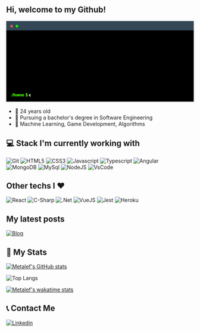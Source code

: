 ## Hi, welcome to my Github!

![Hello Gif](./terminal.gif)

* :boy: 24 years old
* :rocket: Pursuing a bachelor's degree in Software Engineering
* :green_book: Machine Learning, Game Development, Algorithms

## :computer: Stack I'm currently working with 

 ![Git](https://img.shields.io/badge/Git-F05032?style=for-the-badge&logo=git&logoColor=white)
 ![HTML5](https://img.shields.io/badge/HTML5-E34F26?style=for-the-badge&logo=html5&logoColor=white) 
 ![CSS3](https://img.shields.io/badge/CSS3-1572B6?style=for-the-badge&logo=css3&logoColor=white) 
 ![Javascript](https://img.shields.io/badge/JavaScript-323330?style=for-the-badge&logo=javascript&logoColor=F7DF1E) 
 ![Typescript](https://img.shields.io/badge/TypeScript-007ACC?style=for-the-badge&logo=typescript&logoColor=white) 
 ![Angular](https://img.shields.io/badge/Angular-DD0031?style=for-the-badge&logo=angular&logoColor=white)  
 ![MongoDB](https://img.shields.io/badge/MongoDB-4EA94B?style=for-the-badge&logo=mongodb&logoColor=white)
 ![MySql](https://img.shields.io/badge/MySQL-00000F?style=for-the-badge&logo=mysql&logoColor=white)
 ![NodeJS](https://img.shields.io/badge/Node.js-339933?style=for-the-badge&logo=nodedotjs&logoColor=white) 
 ![VsCode](https://img.shields.io/badge/Visual_Studio_Code-0078D4?style=for-the-badge&logo=visual%20studio%20code&logoColor=white) 
 
## Other techs I :heart:

![React](https://img.shields.io/badge/React-20232A?style=for-the-badge&logo=react&logoColor=61DAFB)
![C-Sharp](https://img.shields.io/badge/C%23-239120?style=for-the-badge&logo=c-sharp&logoColor=white)
![.Net](https://img.shields.io/badge/.NET-5C2D91?style=for-the-badge&logo=.net&logoColor=white)
![VueJS](https://img.shields.io/badge/Vue.js-35495E?style=for-the-badge&logo=vuedotjs&logoColor=4FC08D) 
![Jest](https://img.shields.io/badge/Jest-C21325?style=for-the-badge&logo=jest&logoColor=white)
![Heroku](https://img.shields.io/badge/Heroku-430098?style=for-the-badge&logo=heroku&logoColor=white)

## My latest posts

<!--START-BLOG-POSTS-->
  <a href="https://metalefs.github.io/react-portfolio/?lang=PT_BR#blogs" rel="noopener noreferrer" target="_blank">
    <img src="https://user-images.githubusercontent.com/40893204/209209711-3237e210-c420-4858-a8e6-e9382662fc0f.png" alt="Blog">
  </a>
<!--END-BLOG-POSTS-->

## :notebook_with_decorative_cover: My Stats

[![Metalef's GitHub stats](https://github-readme-stats.vercel.app/api?username=metalefs&show_icons=true&theme=dracula&count_private=true&layout=compact)](https://github.com/metalefs/github-readme-stats)

![Top Langs](https://github-readme-stats.vercel.app/api/top-langs/?username=metalefs&layout=compact&theme=dracula&hide=Jupyter%20Notebook&langs_count=6)

[![Metalef's wakatime stats](https://github-readme-stats.vercel.app/api/wakatime?username=@cd235c4f-12e6-4067-b386-d6159791e97a&layout=compact&theme=dracula&langs_count=6)](https://github.com/metalefs/github-readme-stats)

## :telephone_receiver: Contact Me 

<a href="https://www.linkedin.com/in/jackson-pires-ramalho-58a2a080/" rel="noopener noreferrer" target="_blank">
  <img src="https://img.shields.io/badge/LinkedIn-0077B5?style=for-the-badge&logo=linkedin&logoColor=white" alt="Linkedin">
</a>
